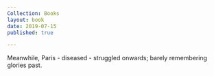 ```yaml
---
Collection: Books
layout: book
date: 2019-07-15
published: true

---
```

Meanwhile, Paris - diseased - struggled onwards; barely remembering glories past.